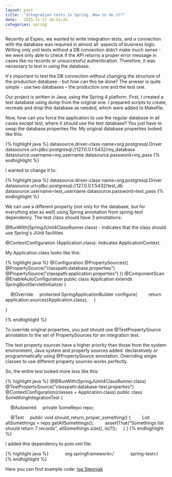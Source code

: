 ```yaml
---
layout: post
title:  "Integration tests in Spring. How to do it?"
date:   2015-11-17 18:52:45
categories: spring
---
```

Recently at Espeo, we wanted to write integration tests, and a connection with the database was required in almost all  aspects of business logic. 
Writing only unit tests without a DB connection didn't make much sense - we were only able to check if the API returns a proper error message in cases like no records or unsuccessful authentication. Therefore, it was necessary to test in using the database. 

It's important to test the DB connection without changing the structure of the production database – but how can this be done? The anwser is quite simple - use two databases – the production one and the test one.


Our project is written in Java, using the Spring 4 platform. 
First, I created a test database using dump from the original one. 
I prepared scripts to create, recreate and drop this database as needed, which were added to Makefile.

Now, how can you force the application to use the regular database in all cases except test, where it should use the test database? You just have to swap the database.properties file.
My original database.properties looked like this:

{% highlight java %}
datasource.driver-class-name=org.postgresql.Driver
datasource.url=jdbc:postgresql://127.0.0.1:5432/my_database
datasource.username=my_username
datasource.password=my_pass
{% endhighlight %}

I wanted to change it to:

{% highlight java %}
datasource.driver-class-name=org.postgresql.Driver
datasource.url=jdbc:postgresql://127.0.0.1:5432/test_db
datasource.username=test_username
datasource.password=test_pass
{% endhighlight %}

We can use a different property (not only for the database, but for everything else as well) using Spring annotation from spring-test dependency.
The test class should have 3 annotations:

@RunWith(SpringJUnit4ClassRunner.class) - Indicates that the class should use Spring's JUnit facilities

@ContextConfiguration (Application.class): Indicates ApplicationContext.

My Application.class looks like this:

{% highlight java %}
@Configuration
@PropertySources({
    @PropertySource("classpath:database.properties")
    @PropertySource("classpath:application.properties”)
})
@ComponentScan
@EnableAutoConfiguration
public class Application extends SpringBootServletInitializer {

    @Override
    protected SpringApplicationBuilder configure(
        return application.sources(Application.class);
    }

}


{% endhighlight %}

To override original properties, you just should use @TestPropertySource annotation to the set of PropertySources for an integration test. 

The test property sources have a higher priority than those from the system environment, Java system and property sources added  declaratively or programmatically using @PropertySource annotation. Overriding single classes to use different property sources works perfectly.

So, the entire test looked more less like this:

{% highlight java %}
@@RunWith(SpringJUnit4ClassRunner.class)
@TestPropertySource("classpath:database-test.properties")
@ContextConfiguration(classes = Application.class)
public class SomethingIntegrationTest {

    @Autowired
    private SomeRepo repo;

    @Test
    public void should_return_proper_something() {
        List<SomeModel> allSomethings = repo.getAllSomethings();
        assertThat("Somethings list should return 7 records", allSomethings.size(), is(7));
    }
}
{% endhighlight %}


I added this dependency to pom.xml file:

{% highlight java %}
<dependency>
            <groupId>org.springframework</
            <artifactId>spring-test</
 </dependency>
{% endhighlight %}

Here you can find example code: <a href="https://github.com/igastepniak/springIntegration"> Iga Stępniak </a>




